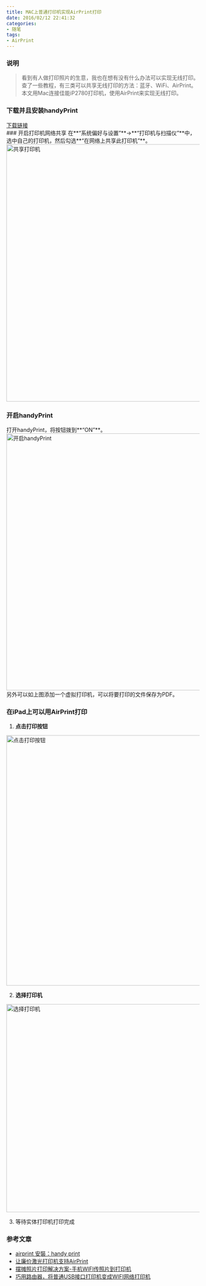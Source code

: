 ```yaml
---
title: MAC上普通打印机实现AirPrint打印
date: 2016/02/12 22:41:32
categories: 
- 随笔
tags: 
- AirPrint
---
```


### 说明
> 看到有人做打印照片的生意，我也在想有没有什么办法可以实现无线打印。  
> 查了一些教程，有三类可以共享无线打印的方法：蓝牙、WiFi、AirPrint。  
> 本文用Mac连接佳能iP2780打印机，使用AirPrint来实现无线打印。

### 下载并且安装handyPrint  
<div markdown="0"><a href="http://pan.baidu.com/s/1jIKuBau" class="btn btn-info">下载链接</a></div>
<!--more-->
### 开启打印机网络共享
在**“系统偏好与设置”**→**“打印机与扫描仪”**中，选中自己的打印机，然后勾选**“在网络上共享此打印机”**。  
<img src="{{ site.url }}/assets/blogImg/handyprint_share.png" width="670" alt="共享打印机"/>

### 开启handyPrint
打开handyPrint，将按钮拨到**“ON”**。  
<img src="{{ site.url }}/assets/blogImg/handyprint_on_pdf.png" width="669" alt="开启handyPrint"/>  
另外可以如上图添加一个虚拟打印机，可以将要打印的文件保存为PDF。

### 在iPad上可以用AirPrint打印
1. **点击打印按钮**  
<img src="{{ site.url }}/assets/blogImg/handyprint_print.png" width="652" alt="点击打印按钮"/>

2. **选择打印机**  
<img src="{{ site.url }}/assets/blogImg/handyprint_select.png" width="542" alt="选择打印机"/>

3. 等待实体打印机打印完成

### 参考文章
* [airprint 安裝：handy print](http://rancilio2000.blogspot.com/2013/05/airprint-handy-print-airprint-activator.html)
* [让廉价激光打印机支持AirPrint](http://post.smzdm.com/p/397740/)
* [摆摊照片打印解决方案-手机WIFI传照片到打印机](http://www.wuji8.com/meta/496161212.html)
* [巧用路由器，将普通USB接口打印机变成WIFI网络打印机](http://bbs.mydigit.cn/read.php?tid=1513174)
